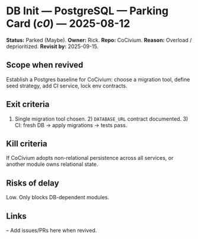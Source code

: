# DB Init — PostgreSQL — Parking Card (_c0_) — 2025-08-12

**Status:** Parked (Maybe).  **Owner:** Rick.  **Repo:** CoCivium.  **Reason:** Overload / deprioritized.  **Revisit by:** 2025-09-15.

## Scope when revived
Establish a Postgres baseline for CoCivium: choose a migration tool, define seed strategy, add CI service, lock env contracts.

## Exit criteria
1) Single migration tool chosen.  2) `DATABASE_URL` contract documented.  3) CI: fresh DB → apply migrations → tests pass.

## Kill criteria
If CoCivium adopts non-relational persistence across all services, or another module owns relational state.

## Risks of delay
Low.  Only blocks DB-dependent modules.

## Links
– Add issues/PRs here when revived.


